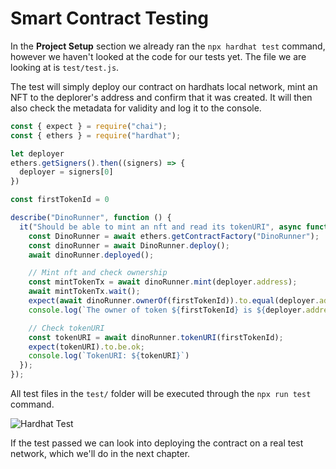 ---
---

# Smart Contract Testing

In the **Project Setup** section we already ran the `npx hardhat test` command, however we haven't looked at the code for our tests yet.
The file we are looking at is `test/test.js`.

The test will simply deploy our contract on hardhats local network, mint an NFT to the deplorer's address and confirm that it was created.
It will then also check the metadata for validity and log it to the console.

``` javascript
const { expect } = require("chai");
const { ethers } = require("hardhat");

let deployer
ethers.getSigners().then((signers) => {
  deployer = signers[0]
})

const firstTokenId = 0

describe("DinoRunner", function () {
  it("Should be able to mint an nft and read its tokenURI", async function () {
    const DinoRunner = await ethers.getContractFactory("DinoRunner");
    const dinoRunner = await DinoRunner.deploy();
    await dinoRunner.deployed();

    // Mint nft and check ownership
    const mintTokenTx = await dinoRunner.mint(deployer.address);
    await mintTokenTx.wait();
    expect(await dinoRunner.ownerOf(firstTokenId)).to.equal(deployer.address);
    console.log(`The owner of token ${firstTokenId} is ${deployer.address}`)

    // Check tokenURI
    const tokenURI = await dinoRunner.tokenURI(firstTokenId);
    expect(tokenURI).to.be.ok;
    console.log(`TokenURI: ${tokenURI}`)
  });
});
```

All test files in the `test/` folder will be executed through the `npx run test` command.

![Hardhat Test](/img/docs/techdocs/sample-game/game-hardhat-test.png)

If the test passed we can look into deploying the contract on a real test network, which we'll do in the next chapter.
